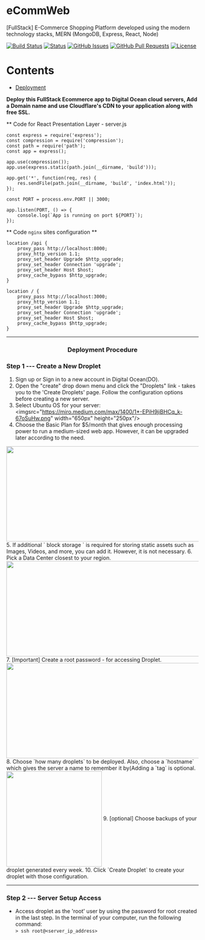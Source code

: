 # eCommWeb
[FullStack] E-Commerce Shopping Platform developed using the modern technology stacks, MERN (MongoDB, Express, React, Node)

[![Build Status](https://travis-ci.com/alichtman/shallow-backup.svg?branch=master)](https://travis-ci.com/alichtman/shallow-backup)
[![Status](https://img.shields.io/badge/status-active-success.svg)]()
[![GitHub Issues](https://img.shields.io/github/issues/kylelobo/The-Documentation-Compendium.svg)](https://github.com/kylelobo/The-Documentation-Compendium/issues)
[![GitHub Pull Requests](https://img.shields.io/github/issues-pr/kylelobo/The-Documentation-Compendium.svg)](https://github.com/kylelobo/The-Documentation-Compendium/pulls)
[![License](https://img.shields.io/badge/license-CC0-blue.svg)](http://creativecommons.org/publicdomain/zero/1.0/)


Contents
========

 * [Deployment](#deployment)

**Deploy this FullStack Ecommerce app to Digital Ocean cloud servers, Add a Domain name and use Cloudflare's CDN to your application along with free SSL.**

** Code for React Presentation Layer - server.js
```
const express = require('express');
const compression = require('compression');
const path = require('path');
const app = express();
 
app.use(compression());
app.use(express.static(path.join(__dirname, 'build')));
 
app.get('*', function(req, res) {
    res.sendFile(path.join(__dirname, 'build', 'index.html'));
});
 
const PORT = process.env.PORT || 3000;
 
app.listen(PORT, () => {
    console.log(`App is running on port ${PORT}`);
});
```

** Code `nginx` sites configuration **
```
location /api {
    proxy_pass http://localhost:8000;
    proxy_http_version 1.1;
    proxy_set_header Upgrade $http_upgrade;
    proxy_set_header Connection 'upgrade';
    proxy_set_header Host $host;
    proxy_cache_bypass $http_upgrade;
}
 
location / {
    proxy_pass http://localhost:3000;
    proxy_http_version 1.1;
    proxy_set_header Upgrade $http_upgrade;
    proxy_set_header Connection 'upgrade';
    proxy_set_header Host $host;
    proxy_cache_bypass $http_upgrade;
}
```
<hr />

<h3 align = "center"><b> Deployment Procedure </b></h3>

### Step 1 --- Create a New Droplet ###
1. Sign up or Sign in to a new account in Digital Ocean(DO).
2. Open the "create" drop down menu and click the "Droplets" link - takes you to the 'Create Droplets' page. Follow the configuration options before creating a new server.
3. Select Ubuntu OS for your server: 
<imgsrc="https://miro.medium.com/max/1400/1*-EPiH9jiBHCq_k-67oSuHw.png" width="650px" height="250px"/>
4. Choose the Basic Plan for $5/month that gives enough processing power to run a medium-sized web app. However, it can be upgraded later according to the need.
<img align="center" src="https://miro.medium.com/max/1400/1*-W5qkNrUsaTywF0W1IwtAA.png" width="650px" height="250px"/>
5. If additional ` block storage ` is required for storing static assets such as Images, Videos, and more, you can add it. However, it is not necessary.
6. Pick a Data Center closest to your region.
<img align="center" src="https://miro.medium.com/max/1400/1*0LEGFEEUN8jVBTkLBn7tXQ.png" width="650px" height="250px"/>
7. [Important] Create a root password - for accessing Droplet.
<img align="center" src="https://miro.medium.com/max/1400/1*py2u7_4V3Xo9AqlZVhqugQ.png" width="650px" height="250px"/>
8. Choose `how many droplets` to be deployed. Also, choose a `hostname` which gives the server a name to remember it by(Adding a `tag` is optional.
<img align="center" src="https://miro.medium.com/max/1400/1*MKVvq3yF2hvC-5xUHBVsQw.png" height="250px"/>
9. [optional] Choose backups of your droplet generated every week.
10. Click `Create Droplet` to create your droplet with those configuration.

<hr />

### Step 2 --- Server Setup Access ###
* Access droplet as the 'root' user by using the password for root created in the last step.
 In the terminal of your computer, run the following command: <br/>
``` > ssh root@<server_ip_address> ```
